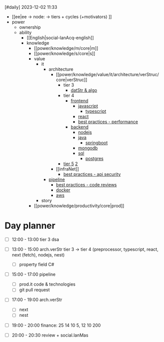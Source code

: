 [#daily]
2023-12-02
11:33

- [[ee|ee -> node: -> tiers + cycles (+motivators) ]]
- power
	- ownership
	- ability
		- [[English|social-lanAcq-english]]
		- knowledge
			- [[power/knowledge/m/core|m]]
			- [[power/knowledge/s/core|s]]
			- value
				- it
					- architecture
						- [[power/knowledge/value/it/architecture/verStruc/core|verStruc]]
							- tier 3
								- [datStr & algo](https://roadmap.sh/computer-science)
							- tier 4
								- [frontend](https://roadmap.sh/frontend)
									- [javascript](https://roadmap.sh/javascript)
										- [typescript](https://roadmap.sh/typescript)
									- [react](https://roadmap.sh/react)
									- [best practices - performance](https://roadmap.sh/best-practices/frontend-performance)
								- [backend](https://roadmap.sh/backend)
									- [nodejs](https://roadmap.sh/nodejs)
									- [java](https://roadmap.sh/java)
										- [springboot](https://roadmap.sh/spring-boot)
									- [mongodb](https://roadmap.sh/mongodb)
									- [sql](https://roadmap.sh/sql)
										- [postgres](https://roadmap.sh/postgresql-dba)
							- [tier 5](https://roadmap.sh/system-design) [2](https://roadmap.sh/software-design-architecture)
						- [[infraNet]]
							- [best practices - api security](https://roadmap.sh/best-practices/api-security)
					- [pipeline](https://roadmap.sh/devops)
						- [best practices - code reviews](https://roadmap.sh/best-practices/code-review)
						- [docker](https://roadmap.sh/docker)
						- [aws](https://roadmap.sh/best-practices/aws)
				- story
			- [[power/knowledge/productivity/core|prod]]
# Day planner
- [ ] 12:00 - 13:00 tier 3 dsa
- [ ] 13:00 - 15:00 arch.verStr tier 3 -> tier 4 (preprocessor, typescript, react, next (fetch), nodejs, nest)
	- [ ] property field C#
- [ ] 15:00 - 17:00 pipeline
	- [ ] prod.it code & technologies
	- [ ] git pull request
- [ ] 17:00 - 19:00 arch.verStr
	- [ ] next
	- [ ] nest
- [ ] 19:00 - 20:00 finance: 25 14 10 5, 12 10 200
- [ ] 20:00 - 20:30 review + social.lanMas

